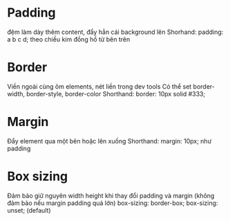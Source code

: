 # Padding

đệm làm dày thêm content, đẩy hẳn cái background lên
Shorhand:
padding: a b c d; theo chiều kim đồng hồ từ bên trên

# Border

Viền ngoài cùng ôm elements, nét liền trong dev tools
Có thể set border-width, border-style, border-color
Shorthand:
border: 10px solid #333;

# Margin

Đẩy element qua một bên hoặc lên xuống
Shorthand:
margin: 10px; như padding

# Box sizing

Đảm bảo giữ nguyên width height khi thay đổi padding và margin (không đảm bảo nếu margin padding quá lớn)
box-sizing: border-box;
box-sizing: unset; (default)
